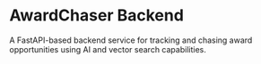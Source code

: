 # AwardChaser Backend

A FastAPI-based backend service for tracking and chasing award opportunities using AI and vector search capabilities. 